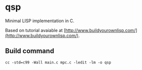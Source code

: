 qsp
===

Minimal LISP implementation in C.

Based on tutorial avaiable at [http://www.buildyourownlisp.com/](http://www.buildyourownlisp.com/).


##	Build command

```
cc -std=c99 -Wall main.c mpc.c -ledit -lm -o qsp
```